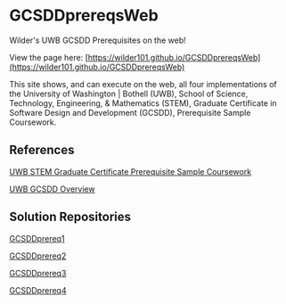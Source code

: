 # GCSDDprereqsWeb
Wilder's UWB GCSDD Prerequisites on the web!

View the page here: [https://wilder101.github.io/GCSDDprereqsWeb](https://wilder101.github.io/GCSDDprereqsWeb)

This site shows, and can execute on the web, all four implementations of the University of Washington | Bothell (UWB), School of Science, Technology, Engineering, & Mathematics (STEM), Graduate Certificate in Software Design and Development (GCSDD), Prerequisite Sample Coursework.

## References
[UWB STEM Graduate Certificate Prerequisite Sample Coursework](https://www.uwb.edu/stem/graduate/gcsdd/sample-coursework) 

[UWB GCSDD Overview](https://www.uwb.edu/stem/graduate/gcsdd)

## Solution Repositories
[GCSDDprereq1](https://github.com/Wilder101/GCSDDprereq1)

[GCSDDprereq2](https://github.com/Wilder101/GCSDDprereq2)

[GCSDDprereq3](https://github.com/Wilder101/GCSDDprereq3)

[GCSDDprereq4](https://github.com/Wilder101/GCSDDprereq4)

